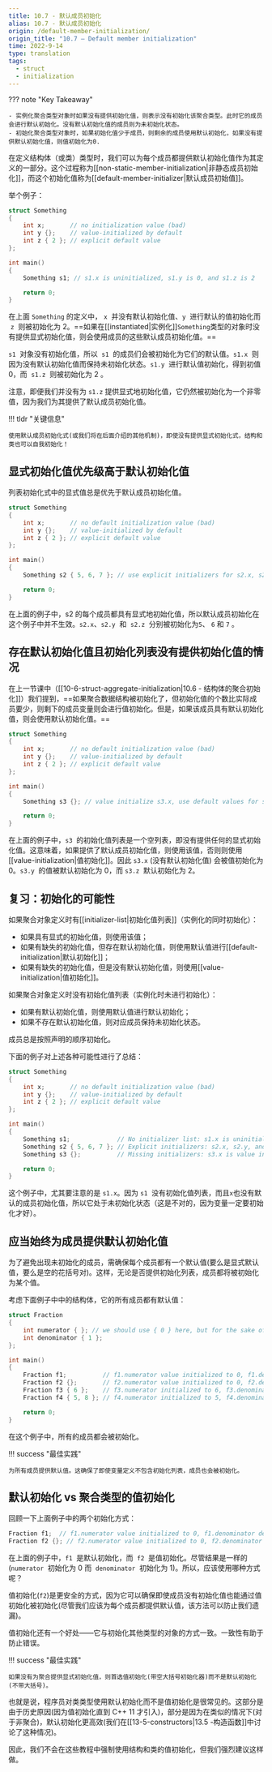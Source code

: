 ```yaml
---
title: 10.7 - 默认成员初始化
alias: 10.7 - 默认成员初始化
origin: /default-member-initialization/
origin_title: "10.7 — Default member initialization"
time: 2022-9-14
type: translation
tags:
  - struct
  - initialization
---
```


??? note "Key Takeaway"

    - 实例化聚合类型对象时如果没有提供初始化值，则表示没有初始化该聚合类型。此时它的成员会进行默认初始化。没有默认初始化值的成员则为未初始化状态。
    - 初始化聚合类型对象时，如果初始化值少于成员，则剩余的成员使用默认初始化，如果没有提供默认初始化值，则值初始化为0.

在定义结构体（或类）类型时，我们可以为每个成员都提供默认初始化值作为其定义的一部分。这个过程称为[[non-static-member-initialization|非静态成员初始化]]，而这个初始化值称为[[default-member-initializer|默认成员初始值]]。

举个例子：

```cpp
struct Something
{
    int x;       // no initialization value (bad)
    int y {};    // value-initialized by default
    int z { 2 }; // explicit default value
};

int main()
{
    Something s1; // s1.x is uninitialized, s1.y is 0, and s1.z is 2

    return 0;
}
```

在上面 `Something` 的定义中， `x`  并没有默认初始化值、`y`  进行默认的值初始化而  `z`  则被初始化为 2。==如果在[[instantiated|实例化]]`Something`类型的对象时没有提供显式初始化值，则会使用成员的这些默认成员初始化值。==

`s1`  对象没有初始化值，所以  `s1`  的成员们会被初始化为它们的默认值。`s1.x`  则因为没有默认初始化值而保持未初始化状态。`s1.y`  进行默认值初始化，得到初值 0，而  `s1.z`  则被初始化为 2 。

注意，即便我们并没有为 `s1.z` 提供显式地初始化值，它仍然被初始化为一个非零值，因为我们为其提供了默认成员初始化值。

!!! tldr "关键信息"

    使用默认成员初始化式(或我们将在后面介绍的其他机制)，即使没有提供显式初始化式，结构和类也可以自我初始化！

## 显式初始化值优先级高于默认初始化值

列表初始化式中的显式值总是优先于默认成员初始化值。

```cpp
struct Something
{
    int x;       // no default initialization value (bad)
    int y {};    // value-initialized by default
    int z { 2 }; // explicit default value
};

int main()
{
    Something s2 { 5, 6, 7 }; // use explicit initializers for s2.x, s2.y, and s2.z (no default values are used)

    return 0;
}
```

在上面的例子中，s2 的每个成员都具有显式地初始化值，所以默认成员初始化在这个例子中并不生效。`s2.x`、`s2.y`  和  `s2.z`  分别被初始化为`5`、 `6` 和 `7` 。

## 存在默认初始化值且初始化列表没有提供初始化值的情况

在上一节课中（[[10-6-struct-aggregate-initialization|10.6 - 结构体的聚合初始化]]）我们提到，==如果聚合数据结构被初始化了，但初始化值的个数比实际成员要少，则剩下的成员变量则会进行值初始化。但是，如果该成员具有默认初始化值，则会使用默认初始化值。==

```cpp
struct Something
{
    int x;       // no default initialization value (bad)
    int y {};    // value-initialized by default
    int z { 2 }; // explicit default value
};

int main()
{
    Something s3 {}; // value initialize s3.x, use default values for s3.y and s3.z

    return 0;
}
```

在上面的例子中，`s3`  的初始化值列表是一个空列表，即没有提供任何的显式初始化值。这意味着，如果提供了默认成员初始化值，则使用该值，否则则使用[[value-initialization|值初始化]]。因此 `s3.x` (没有默认初始化值) 会被值初始化为 0。`s3.y`  的值被默认初始化为 0，而 `s3.z`  默认初始化为 2。

## 复习：初始化的可能性

如果聚合对象定义时有[[initializer-list|初始化值列表]]（实例化的同时初始化）：

- 如果具有显式的初始化值，则使用该值；
- 如果有缺失的初始化值，但存在默认初始化值，则使用默认值进行[[default-initialization|默认初始化]]；
- 如果有缺失的初始化值，但是没有默认初始化值，则使用[[value-initialization|值初始化]]。

如果聚合对象定义时没有初始化值列表（实例化时未进行初始化）：

- 如果有默认初始化值，则使用默认值进行默认初始化；
- 如果不存在默认初始化值，则对应成员保持未初始化状态。

成员总是按照声明的顺序初始化。

下面的例子对上述各种可能性进行了总结：

```cpp
struct Something
{
    int x;       // no default initialization value (bad)
    int y {};    // value-initialized by default
    int z { 2 }; // explicit default value
};

int main()
{
    Something s1;             // No initializer list: s1.x is uninitialized, s1.y and s1.z use defaults
    Something s2 { 5, 6, 7 }; // Explicit initializers: s2.x, s2.y, and s2.z use explicit values (no default values are used)
    Something s3 {};          // Missing initializers: s3.x is value initialized, s3.y and s3.z use defaults

    return 0;
}
```

这个例子中，尤其要注意的是 `s1.x`。因为 `s1`  没有初始化值列表，而且`x`也没有默认的成员初始化值，所以它处于未初始化状态（这是不对的，因为变量一定要初始化才好）。

## 应当始终为成员提供默认初始化值

为了避免出现未初始化的成员，需确保每个成员都有一个默认值(要么是显式默认值，要么是空的花括号对)。这样，无论是否提供初始化列表，成员都将被初始化为某个值。

考虑下面例子中中的结构体，它的所有成员都有默认值：

```cpp
struct Fraction
{
	int numerator { }; // we should use { 0 } here, but for the sake of example we'll use value initialization instead
	int denominator { 1 };
};

int main()
{
	Fraction f1;          // f1.numerator value initialized to 0, f1.denominator defaulted to 1
	Fraction f2 {};       // f2.numerator value initialized to 0, f2.denominator defaulted to 1
	Fraction f3 { 6 };    // f3.numerator initialized to 6, f3.denominator defaulted to 1
	Fraction f4 { 5, 8 }; // f4.numerator initialized to 5, f4.denominator initialized to 8

	return 0;
}
```

在这个例子中，所有的成员都会被初始化。

!!! success "最佳实践"

    为所有成员提供默认值。这确保了即使变量定义不包含初始化列表，成员也会被初始化。

## 默认初始化 vs 聚合类型的值初始化

回顾一下上面例子中的两个初始化方式：

```cpp
Fraction f1;  // f1.numerator value initialized to 0, f1.denominator defaulted to 1
Fraction f2 {}; // f2.numerator value initialized to 0, f2.denominator defaulted to 1
```

在上面的例子中，`f1`  是默认初始化，而  `f2`  是值初始化。尽管结果是一样的 (`numerator`  初始化为 0 而  `denominator`  初始化为 1)。所以，应该使用哪种方式呢？

值初始化(`f2`)是更安全的方式，因为它可以确保即使成员没有初始化值也能通过值初始化被初始化(尽管我们应该为每个成员都提供默认值，该方法可以防止我们遗漏)。

值初始化还有一个好处——它与初始化其他类型的对象的方式一致。一致性有助于防止错误。

!!! success "最佳实践"

    如果没有为聚合提供显式初始化值，则首选值初始化(带空大括号初始化器)而不是默认初始化(不带大括号)。

也就是说，程序员对类类型使用默认初始化而不是值初始化是很常见的。这部分是由于历史原因(因为值初始化直到 C++ 11 才引入)，部分是因为在类似的情况下(对于非聚合)，默认初始化更高效(我们在[[13-5-constructors|13.5 -构造函数]]中讨论了这种情况)。

因此，我们不会在这些教程中强制使用结构和类的值初始化，但我们强烈建议这样做。
